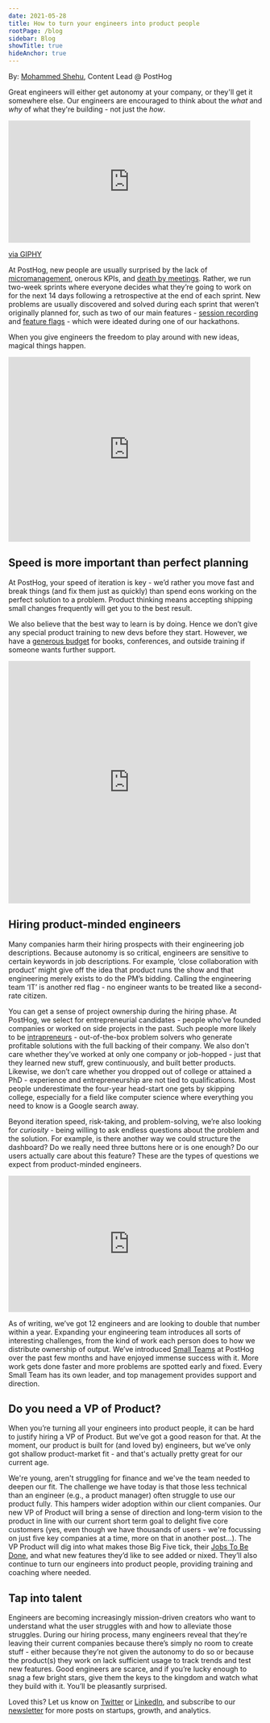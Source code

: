 ```yaml
---
date: 2021-05-28
title: How to turn your engineers into product people
rootPage: /blog
sidebar: Blog
showTitle: true
hideAnchor: true
---
```

By: [Mohammed Shehu](https://twitter.com/shehuphd), Content Lead @ PostHog

Great engineers will either get autonomy at your company, or they'll get it somewhere else. Our engineers are encouraged to think about the _what_ and _why_ of what they're building - not just the _how_.

<iframe src="https://giphy.com/embed/SjT8hpyb5t0svSneVW" width="480" height="242" frameBorder="0" class="giphy-embed" allowFullScreen></iframe><p><a href="https://giphy.com/gifs/wolfentertainment-svu-law-and-order-svu22-SjT8hpyb5t0svSneVW">via GIPHY</a></p>

At PostHog, new people are usually surprised by the lack of [micromanagement](https://posthog.com/handbook/company/management), onerous KPIs, and [death by meetings](https://posthog.com/blog/meetings). Rather, we run two-week sprints where everyone decides what they’re going to work on for the next 14 days following a retrospective at the end of each sprint. New problems are usually discovered and solved during each sprint that weren’t originally planned for, such as two of our main features - [session recording](https://posthog.com/product-features/session-recording) and [feature flags](https://posthog.com/product-features/feature-flags) - which were ideated during one of our hackathons.

When you give engineers the freedom to play around with new ideas, magical things happen.

<iframe src="https://giphy.com/embed/xT5LMqQREdsCvyYcsE" width="480" height="366" frameBorder="0" class="giphy-embed" allowFullScreen></iframe>

## Speed is more important than perfect planning

At PostHog, your speed of iteration is key - we’d rather you move fast and break things (and fix them just as quickly) than spend eons working on the perfect solution to a problem. Product thinking means accepting shipping small changes frequently will get you to the best result.

We also believe that the best way to learn is by doing. Hence we don’t give any special product training to new devs before they start. However, we have a [generous budget](https://posthog.com/handbook/people/spending-money) for books, conferences, and outside training if someone wants further support.

<iframe src="https://giphy.com/embed/DCj3Fg7MsO29nRGjJ6" width="480" height="480" frameBorder="0" class="giphy-embed" allowFullScreen></iframe>

## Hiring product-minded engineers

Many companies harm their hiring prospects with their engineering job descriptions. Because autonomy is so critical, engineers are sensitive to certain keywords in job descriptions. For example, ‘close collaboration with product’ might give off the idea that product runs the show and that engineering merely exists to do the PM’s bidding. Calling the engineering team ‘IT’ is another red flag - no engineer wants to be treated like a second-rate citizen.

You can get a sense of project ownership during the hiring phase. At PostHog, we select for entrepreneurial candidates - people who’ve founded companies or worked on side projects in the past. Such people more likely to be [intrapreneurs](https://www.investopedia.com/terms/i/intrapreneur.asp) - out-of-the-box problem solvers who generate profitable solutions with the full backing of their company. We also don't care whether they’ve worked at only one company or job-hopped - just that they learned new stuff, grew continuously, and built better products. Likewise, we don’t care whether you dropped out of college or attained a PhD - experience and entrepreneurship are not tied to qualifications. Most people underestimate the four-year head-start one gets by skipping college, especially for a field like computer science where everything you need to know is a Google search away.

Beyond iteration speed, risk-taking, and problem-solving, we’re also looking for _curiosity_ - being willing to ask endless questions about the problem and the solution. For example, is there another way we could structure the dashboard? Do we really need three buttons here or is one enough? Do our users actually care about this feature? These are the types of questions we expect from product-minded engineers.

<iframe src="https://giphy.com/embed/3o7btZ1Gm7ZL25pLMs" width="480" height="270" frameBorder="0" class="giphy-embed" allowFullScreen></iframe>

As of writing, we’ve got 12 engineers and are looking to double that number within a year. Expanding your engineering team introduces all sorts of interesting challenges, from the kind of work each person does to how we distribute ownership of output. We’ve introduced [Small Teams](https://posthog.com/handbook/people/team-structure/why-small-teams) at PostHog over the past few months and have enjoyed immense success with it. More work gets done faster and more problems are spotted early and fixed. Every Small Team has its own leader, and top management provides support and direction.

## Do you need a VP of Product?

When you’re turning all your engineers into product people, it can be hard to justify hiring a VP of Product. But we’ve got a good reason for that. At the moment, our product is built for (and loved by) engineers, but we’ve only got shallow product-market fit - and that's actually pretty great for our current age.

We're young, aren't struggling for finance and we've the team needed to deepen our fit. The challenge we have today is that those less technical than an engineer (e.g., a product manager) often struggle to use our product fully. This hampers wider adoption within our client companies. Our new VP of Product will bring a sense of direction and long-term vision to the product in line with our current short term goal to delight five core customers (yes, even though we have thousands of users - we're focussing on just five key companies at a time, more on that in another post...). The VP Product will dig into what makes those Big Five tick, their [Jobs To Be Done](https://thefmp.io/articles/jobs-to-be-done), and what new features they’d like to see added or nixed. They’ll also continue to turn our engineers into product people, providing training and coaching where needed.

## Tap into talent

Engineers are becoming increasingly mission-driven creators who want to understand what the user struggles with and how to alleviate those struggles. During our hiring process, many engineers reveal that they’re leaving their current companies because there’s simply no room to create stuff - either because they’re not given the autonomy to do so or because the product(s) they work on lack sufficient usage to track trends and test new features. Good engineers are scarce, and if you’re lucky enough to snag a few bright stars, give them the keys to the kingdom and watch what they build with it. You’ll be pleasantly surprised.

Loved this? Let us know on [Twitter](https://twitter.com/posthoghq) or [LinkedIn](https://linkedin.com/company/posthog), and subscribe to our [newsletter](https://posthog.com/newsletter) for more posts on startups, growth, and analytics.

